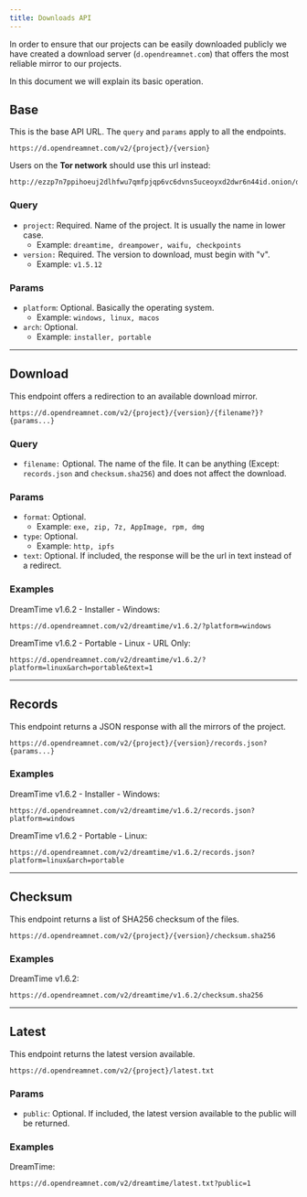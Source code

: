 ```yaml
---
title: Downloads API
---
```


In order to ensure that our projects can be easily downloaded publicly we have created a download server (`d.opendreamnet.com`) that offers the most reliable mirror to our projects.

In this document we will explain its basic operation.

## Base

This is the base API URL. The `query` and `params` apply to all the endpoints.

```
https://d.opendreamnet.com/v2/{project}/{version}
```

Users on the **Tor network** should use this url instead:

```
http://ezzp7n7ppihoeuj2dlhfwu7qmfpjqp6vc6dvns5uceoyxd2dwr6n44id.onion/downloads/v2/{project}/{version}
```

### Query

- `project`: Required. Name of the project. It is usually the name in lower case. 
  - Example: `dreamtime, dreampower, waifu, checkpoints`
- `version:` Required. The version to download, must begin with "v".
  - Example: `v1.5.12`
 
### Params

- `platform`: Optional. Basically the operating system.
  - Example: `windows, linux, macos`
- `arch`: Optional. 
  - Example: `installer, portable`

---

## Download

This endpoint offers a redirection to an available download mirror.

```
https://d.opendreamnet.com/v2/{project}/{version}/{filename?}?{params...}
```

### Query

- `filename:` Optional. The name of the file. It can be anything (Except: `records.json` and `checksum.sha256`) and does not affect the download.

### Params

- `format`: Optional. 
  - Example: `exe, zip, 7z, AppImage, rpm, dmg`
- `type`: Optional.
  - Example: `http, ipfs`
- `text`: Optional. If included, the response will be the url in text instead of a redirect.

### Examples

DreamTime v1.6.2 - Installer - Windows:

```
https://d.opendreamnet.com/v2/dreamtime/v1.6.2/?platform=windows
```

DreamTime v1.6.2 - Portable - Linux - URL Only:

```
https://d.opendreamnet.com/v2/dreamtime/v1.6.2/?platform=linux&arch=portable&text=1
```

---

## Records

This endpoint returns a JSON response with all the mirrors of the project.

```
https://d.opendreamnet.com/v2/{project}/{version}/records.json?{params...}
```

### Examples

DreamTime v1.6.2 - Installer - Windows:

```
https://d.opendreamnet.com/v2/dreamtime/v1.6.2/records.json?platform=windows
```

DreamTime v1.6.2 - Portable - Linux:

```
https://d.opendreamnet.com/v2/dreamtime/v1.6.2/records.json?platform=linux&arch=portable
```

---

## Checksum

This endpoint returns a list of SHA256 checksum of the files.

```
https://d.opendreamnet.com/v2/{project}/{version}/checksum.sha256
```

### Examples

DreamTime v1.6.2:

```
https://d.opendreamnet.com/v2/dreamtime/v1.6.2/checksum.sha256
```

---

## Latest

This endpoint returns the latest version available.

```
https://d.opendreamnet.com/v2/{project}/latest.txt
```

### Params

- `public`: Optional. If included, the latest version available to the public will be returned.

### Examples

DreamTime:

```
https://d.opendreamnet.com/v2/dreamtime/latest.txt?public=1
```